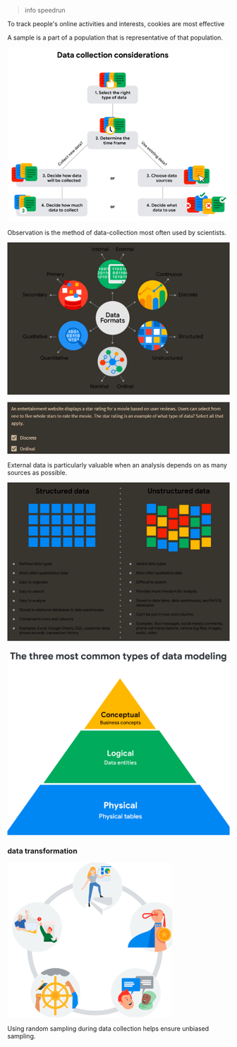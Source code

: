 > info speedrun


To track people's online activities and interests, cookies are most effective

A sample is a part of a population that is representative of that population. 

![e965e72c78c94b10f540cdaea2c3323a.png](../../../../_resources/e965e72c78c94b10f540cdaea2c3323a.png)

Observation is the method of data-collection most often used by scientists.

![c3e5b523eebaf5231fcfa5ec0a6ed0b7.png](../../../../_resources/c3e5b523eebaf5231fcfa5ec0a6ed0b7.png)

![b1c8dbd15ef0a42f9a4c1ac78385934b.png](../../../../_resources/b1c8dbd15ef0a42f9a4c1ac78385934b.png)

External data is particularly valuable when an analysis depends on as many sources as possible.

![10df9ec9e97089ddb1f037d96b5b635a.png](../../../../_resources/10df9ec9e97089ddb1f037d96b5b635a.png)

![93c261d59f8d3cbf28ff6c29c6d05537.png](../../../../_resources/93c261d59f8d3cbf28ff6c29c6d05537.png)

### data transformation
![38ee0614be676124829248d3983af907.png](../../../../_resources/38ee0614be676124829248d3983af907.png)

Using random sampling during data collection helps ensure unbiased sampling. 